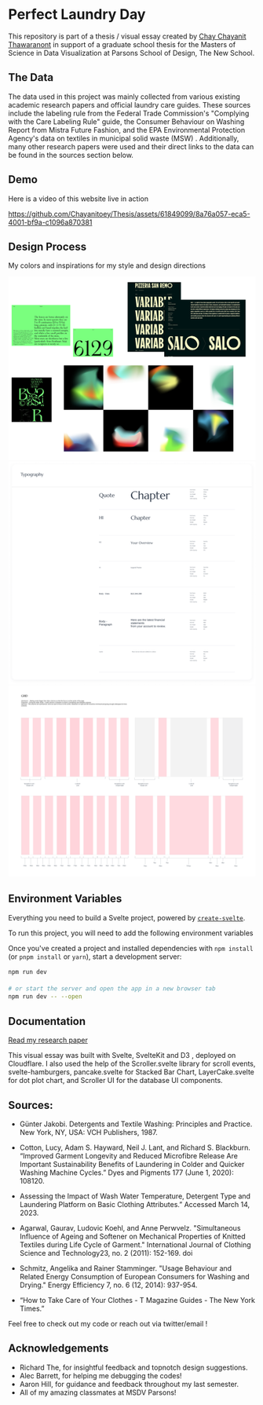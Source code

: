 # Perfect Laundry Day

This repository is part of a thesis / visual essay created
by [Chay Chayanit Thawaranont](https://chayanitoey.com/) in support of a graduate school thesis for the Masters of Science in Data Visualization at Parsons School of Design, The New School.

## The Data

The data used in this project was mainly collected from various existing academic research papers and official laundry care guides. These sources include the labeling rule from the Federal Trade Commission's "Complying with the Care Labeling Rule" guide, the Consumer Behaviour on Washing Report from Mistra Future Fashion, and the EPA Environmental Protection Agency's data on textiles in municipal solid waste (MSW) . Additionally, many other research papers were used and their direct links to the data can be found in the sources section below.

## Demo

Here is a video of this website live in action

https://github.com/Chayanitoey/Thesis/assets/61849099/8a76a057-eca5-4001-bf9a-c1096a870381

## Design Process

My colors and inspirations for my style and design directions

![Moodboard showing colors and typography inspirations](https://github.com/Chayanitoey/Thesis/blob/3581c8f6e732e7a217ca7954d559da39b6479df5/static/Moodboard.png)
![Typography sheet for this project](https://github.com/Chayanitoey/Thesis/blob/3581c8f6e732e7a217ca7954d559da39b6479df5/static/Typography.png)
![Grid design for this project](https://github.com/Chayanitoey/Thesis/blob/3581c8f6e732e7a217ca7954d559da39b6479df5/static/Frame_grid.png)

## Environment Variables

Everything you need to build a Svelte project, powered by [`create-svelte`](https://github.com/sveltejs/kit/tree/master/packages/create-svelte).

To run this project, you will need to add the following environment variables

Once you've created a project and installed dependencies with `npm install` (or `pnpm install` or `yarn`), start a development server:

```bash
npm run dev

# or start the server and open the app in a new browser tab
npm run dev -- --open
```

## Documentation

[Read my research paper](https://linktodocumentation)

This visual essay was built with Svelte, SvelteKit and D3 , deployed on Cloudflare. I also used the help of the Scroller.svelte library for scroll events, svelte-hamburgers, pancake.svelte for Stacked Bar Chart, LayerCake.svelte for dot plot chart, and Scroller UI for the database UI components.

## Sources:

- Günter Jakobi. Detergents and Textile Washing: Principles and Practice. New York, NY, USA: VCH Publishers, 1987.

- Cotton, Lucy, Adam S. Hayward, Neil J. Lant, and Richard S. Blackburn. “Improved Garment Longevity and Reduced Microfibre Release Are Important Sustainability Benefits of Laundering in Colder and Quicker Washing Machine Cycles.” Dyes and Pigments 177 (June 1, 2020): 108120.

- Assessing the Impact of Wash Water Temperature, Detergent Type and Laundering Platform on Basic Clothing Attributes.” Accessed March 14, 2023.

- Agarwal, Gaurav, Ludovic Koehl, and Anne Perwvelz. "Simultaneous Influence of Ageing and Softener on Mechanical Properties of Knitted Textiles during Life Cycle of Garment." International Journal of Clothing Science and Technology23, no. 2 (2011): 152-169. doi

- Schmitz, Angelika and Rainer Stamminger. "Usage Behaviour and Related Energy Consumption of European Consumers for Washing and Drying." Energy Efficiency 7, no. 6 (12, 2014): 937-954.

- “How to Take Care of Your Clothes - T Magazine Guides - The New York Times.”

Feel free to check out my code or reach out via twitter/email !

## Acknowledgements

- Richard The, for insightful feedback and topnotch design suggestions.
- Alec Barrett, for helping me debugging the codes!
- Aaron Hill, for guidance and feedback throughout my last semester.
- All of my amazing classmates at MSDV Parsons!
